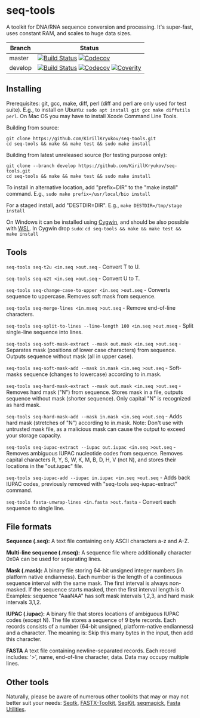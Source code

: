 # seq-tools

A toolkit for DNA/RNA sequence conversion and processing.
It's super-fast, uses constant RAM, and scales to huge data sizes.

|Branch      |Status   |
|------------|---------|
|master      | [![Build Status][TravisMasterBadge]][TravisLink] [![Codecov][CodecovMasterBadge]][CodecovLink] |
|develop     | [![Build Status][TravisDevelopBadge]][TravisLink] [![Codecov][CodecovDevelopBadge]][CodecovLink] [![Coverity][CoverityBadge]][CoverityLink] |

[TravisMasterBadge]: https://travis-ci.org/KirillKryukov/seq-tools.svg?branch=master "Continuous Integration test suite"
[TravisDevelopBadge]: https://travis-ci.org/KirillKryukov/seq-tools.svg?branch=develop "Continuous Integration test suite"
[TravisLink]: https://travis-ci.org/KirillKryukov/seq-tools
[CodecovMasterBadge]: https://codecov.io/gh/KirillKryukov/seq-tools/branch/master/graph/badge.svg
[CodecovDevelopBadge]: https://codecov.io/gh/KirillKryukov/seq-tools/branch/develop/graph/badge.svg
[CodecovLink]: https://codecov.io/gh/KirillKryukov/seq-tools
[CoverityBadge]: https://scan.coverity.com/projects/20067/badge.svg?flat=1 "Static code analysis"
[CoverityLink]: https://scan.coverity.com/projects/kirillkryukov-seq-tools

## Installing

Prerequisites: git, gcc, make, diff, perl (diff and perl are only used for test suite).
E.g., to install on Ubuntu: `sudo apt install git gcc make diffutils perl`.
On Mac OS you may have to install Xcode Command Line Tools.

Building from source:

```
git clone https://github.com/KirillKryukov/seq-tools.git
cd seq-tools && make && make test && sudo make install
```

Building from latest unreleased source (for testing purpose only):

```
git clone --branch develop https://github.com/KirillKryukov/seq-tools.git
cd seq-tools && make && make test && sudo make install
```

To install in alternative location, add "prefix=DIR" to the "make install" command. E.g., `sudo make prefix=/usr/local/bio install`

For a staged install, add "DESTDIR=DIR". E.g., `make DESTDIR=/tmp/stage install`

On Windows it can be installed using [Cygwin](https://www.cygwin.com/),
and should be also possible with [WSL](https://docs.microsoft.com/en-us/windows/wsl/install-win10).
In Cygwin drop `sudo`: `cd seq-tools && make && make test && make install`


## Tools

`seq-tools seq-t2u <in.seq >out.seq` - Convert T to U.

`seq-tools seq-u2t <in.seq >out.seq` - Convert U to T.

`seq-tools seq-change-case-to-upper <in.seq >out.seq` - Converts sequence to uppercase.
Removes soft mask from sequence.

`seq-tools seq-merge-lines <in.mseq >out.seq` - Remove end-of-line characters.

`seq-tools seq-split-to-lines --line-length 100 <in.seq >out.mseq` - Split single-line sequence into lines.

`seq-tools seq-soft-mask-extract --mask out.mask <in.seq >out.seq` - Separates mask (positions of lower case characters) from sequence.
Outputs sequence without mask (all in upper case).

`seq-tools seq-soft-mask-add --mask in.mask <in.seq >out.seq` - Soft-masks sequence (changes to lowercase) according to in.mask.

`seq-tools seq-hard-mask-extract --mask out.mask <in.seq >out.seq` - Removes hard mask ("N") from sequence.
Stores mask in a file, outputs sequence without mask (shorter sequence).
Only capital "N" is recognized as hard mask.

`seq-tools seq-hard-mask-add --mask in.mask <in.seq >out.seq` - Adds hard mask (stretches of "N") according to in.mask.
Note: Don't use with untrusted mask file, as a malicious mask can cause the output to exceed your storage capacity.

`seq-tools seq-iupac-extract --iupac out.iupac <in.seq >out.seq` - Removes ambiguous IUPAC nucleotide codes from sequence.
Removes capital characters R, Y, S, W, K, M, B, D, H, V (not N), and stores their locations in the "out.iupac" file.

`seq-tools seq-iupac-add --iupac in.iupac <in.seq >out.seq` - Adds back IUPAC codes,
previously removed with "seq-tools seq-iupac-extract" command.

`seq-tools fasta-unwrap-lines <in.fasta >out.fasta` - Convert each sequence to single line.


## File formats

**Sequence (.seq):** A text file containing only ASCII characters a-z and A-Z.

**Multi-line sequence (.mseq):** A sequence file where additionally character 0x0A can be used for separating lines.

**Mask (.mask):** A binary file storing 64-bit unsigned integer numbers (in platform native endianness).
Each number is the length of a continuous sequence interval with the same mask.
The first interval is always non-masked. If the sequence starts masked, then the first interval length is 0.
Examples: sequence "AaaNAA" has soft mask intervals 1,2,3, and hard mask intervals 3,1,2.

**IUPAC (.iupac):** A binary file that stores locations of ambiguous IUPAC codes (except N).
The file stores a sequence of 9 byte records.
Each records consists of a number (64-bit unsigned, platform-native endianness) and a character.
The meaning is: Skip this many bytes in the input, then add this character.

**FASTA** A text file containing newline-separated records. Each record includes: '>', name, end-of-line character, data.
Data may occupy multiple lines.


## Other tools

Naturally, please be aware of numerous other toolkits that may or may not better suit your needs:
[Seqtk](https://github.com/lh3/seqtk),
[FASTX-Toolkit](http://hannonlab.cshl.edu/fastx_toolkit/),
[SeqKit](https://github.com/shenwei356/seqkit),
[seqmagick](https://fhcrc.github.io/seqmagick/),
[Fasta Utilities](https://github.com/jimhester/fasta_utilities).

